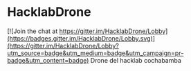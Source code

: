# HacklabDrone

[![Join the chat at https://gitter.im/HacklabDrone/Lobby](https://badges.gitter.im/HacklabDrone/Lobby.svg)](https://gitter.im/HacklabDrone/Lobby?utm_source=badge&utm_medium=badge&utm_campaign=pr-badge&utm_content=badge)
Drone del hacklab cochabamba
